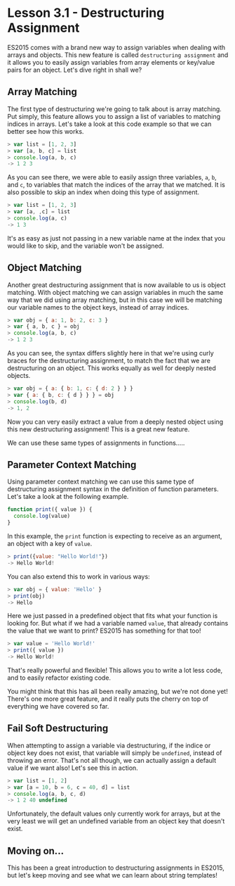# Lesson 3.1 - Destructuring Assignment

ES2015 comes with a brand new way to assign variables when dealing with arrays
and objects. This new feature is called `destructuring assignment` and it
allows you to easily assign variables from array elements or key/value pairs
for an object. Let's dive right in shall we?

## Array Matching

The first type of destructuring we're going to talk about is array matching.
Put simply, this feature allows you to assign a list of variables to matching
indices in arrays. Let's take a look at this code example so that we can
better see how this works.

```js
> var list = [1, 2, 3]
> var [a, b, c] = list
> console.log(a, b, c)
-> 1 2 3
```

As you can see there, we were able to easily assign three variables, `a`, `b`,
and `c`, to variables that match the indices of the array that we matched.
It is also possible to skip an index when doing this type of assignment.

```js
> var list = [1, 2, 3]
> var [a, ,c] = list
> console.log(a, c)
-> 1 3
```

It's as easy as just not passing in a new variable name at the index that you
would like to skip, and the variable won't be assigned.

## Object Matching

Another great destructuring assignment that is now available to us is object
matching. With object matching we can assign variables in much the same way
that we did using array matching, but in this case we will be matching our
variable names to the object keys, instead of array indices.

```js
> var obj = { a: 1, b: 2, c: 3 }
> var { a, b, c } = obj
> console.log(a, b, c)
-> 1 2 3
```

As you can see, the syntax differs slightly here in that we're using curly
braces for the destructuring assignment, to match the fact that we are
destructuring on an object. This works equally as well for deeply nested
objects.

```js
> var obj = { a: { b: 1, c: { d: 2 } } }
> var { a: { b, c: { d } } } = obj
> console.log(b, d)
-> 1, 2
```

Now you can very easily extract a value from a deeply nested object using
this new destructuring assignment! This is a great new feature.

We can use these same types of assignments in functions.....

## Parameter Context Matching

Using parameter context matching we can use this same type of destructuring
assignment syntax in the definition of function parameters. Let's take a look
at the following example.

```js
function print({ value }) {
  console.log(value)
}
```

In this example, the `print` function is expecting to receive as an argument,
an object with a key of `value`.

```js
> print({value: "Hello World!"})
-> Hello World!
```


You can also extend this to work in various ways:

```js
> var obj = { value: 'Hello' }
> print(obj)
-> Hello
```

Here we just passed in a predefined object that fits what your function is
looking for. But what if we had a variable named `value`, that already contains
the value that we want to print? ES2015 has something for that too!

```js
> var value = 'Hello World!'
> print({ value })
-> Hello World!
```

That's really powerful and flexible! This allows you to write a lot less code,
and to easily refactor existing code.

You might think that this has all been really amazing, but we're not done yet!
There's one more great feature, and it really puts the cherry on top of
everything we have covered so far.

## Fail Soft Destructuring

When attempting to assign a variable via destructuring, if the indice or object
key does not exist, that variable will simply be `undefined`, instead of
throwing an error. That's not all though, we can actually assign a default
value if we want also! Let's see this in action.

```js
> var list = [1, 2]
> var [a = 10, b = 6, c = 40, d] = list
> console.log(a, b, c, d)
-> 1 2 40 undefined
```

Unfortunately, the default values only currently work for arrays, but at the
very least we will get an undefined variable from an object key that doesn't
exist.

## Moving on...

This has been a great introduction to destructuring assignments in ES2015,
but let's keep moving and see what we can learn about string templates!
